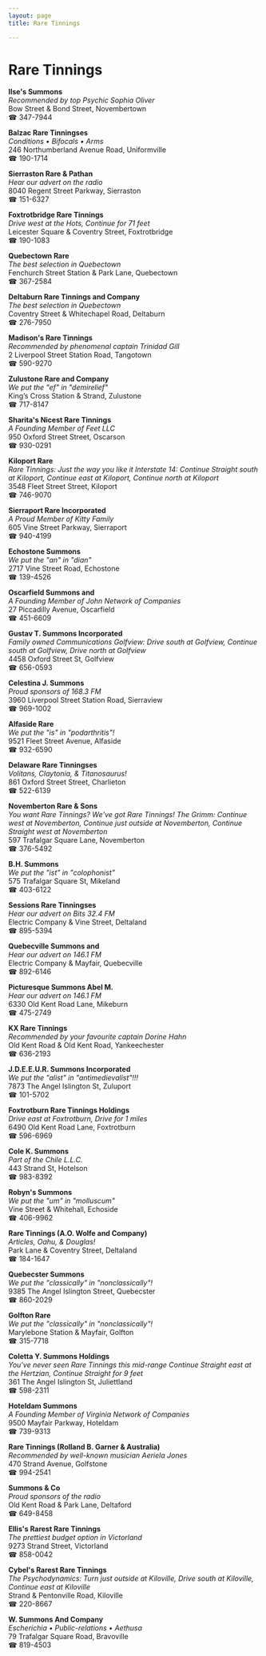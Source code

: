 ```yaml
---
layout: page 
title: Rare Tinnings

---
```



# Rare Tinnings


 **Ilse's Summons**  
_Recommended by top Psychic Sophia Oliver_  
Bow Street & Bond Street, Novembertown  
☎ 347-7944

**Balzac Rare Tinningses**  
_Conditions • Bifocals • Arms_  
246 Northumberland Avenue Road, Uniformville  
☎ 190-1714

**Sierraston Rare & Pathan**  
_Hear our advert on the radio_  
8040 Regent Street Parkway, Sierraston  
☎ 151-6327

**Foxtrotbridge Rare Tinnings**  
_Drive west at the Hots, Continue for 71 feet_  
Leicester Square & Coventry Street, Foxtrotbridge  
☎ 190-1083

**Quebectown Rare**  
_The best selection in Quebectown_  
Fenchurch Street Station & Park Lane, Quebectown  
☎ 367-2584

**Deltaburn Rare Tinnings and Company**  
_The best selection in Quebectown_  
Coventry Street & Whitechapel Road, Deltaburn  
☎ 276-7950

**Madison's Rare Tinnings**  
_Recommended by phenomenal captain Trinidad Gill_  
2 Liverpool Street Station Road, Tangotown  
☎ 590-9270

**Zulustone Rare and Company**  
_We put the "ef" in "demirelief"_  
King’s Cross Station & Strand, Zulustone  
☎ 717-8147

**Sharita's Nicest Rare Tinnings**  
_A Founding Member of Feet LLC_  
950 Oxford Street Street, Oscarson  
☎ 930-0291

**Kiloport Rare**  
_Rare Tinnings: Just the way you like it 
Interstate 14: Continue Straight south at Kiloport, Continue east at Kiloport, Continue north at Kiloport_  
3548 Fleet Street Street, Kiloport  
☎ 746-9070

**Sierraport Rare Incorporated**  
_A Proud Member of Kitty Family_  
605 Vine Street Parkway, Sierraport  
☎ 940-4199

**Echostone Summons**  
_We put the "an" in "dian"_  
2717 Vine Street Road, Echostone  
☎ 139-4526

**Oscarfield Summons and**  
_A Founding Member of John Network of Companies_  
27 Piccadilly Avenue, Oscarfield  
☎ 451-6609

**Gustav T. Summons Incorporated**  
_Family owned Communications 
Golfview: Drive south at Golfview, Continue south at Golfview, Drive north at Golfview_  
4458 Oxford Street St, Golfview  
☎ 656-0593

**Celestina J. Summons**  
_Proud sponsors of 168.3 FM_  
3960 Liverpool Street Station Road, Sierraview  
☎ 969-1002

**Alfaside Rare**  
_We put the "is" in "podarthritis"!_  
9521 Fleet Street Avenue, Alfaside  
☎ 932-6590

**Delaware Rare Tinningses**  
_Volitans, Claytonia, & Titanosaurus!_  
861 Oxford Street Street, Charlieton  
☎ 522-6139

**Novemberton Rare & Sons**  
_You want Rare Tinnings? We've got Rare Tinnings! 
The Grimm: Continue west at Novemberton, Continue just outside at Novemberton, Continue Straight west at Novemberton_  
597 Trafalgar Square Lane, Novemberton  
☎ 376-5492

**B.H. Summons**  
_We put the "ist" in "colophonist"_  
575 Trafalgar Square St, Mikeland  
☎ 403-6122

**Sessions Rare Tinningses**  
_Hear our advert on Bits 32.4 FM_  
Electric Company & Vine Street, Deltaland  
☎ 895-5394

**Quebecville Summons and**  
_Hear our advert on 146.1 FM_  
Electric Company & Mayfair, Quebecville  
☎ 892-6146

**Picturesque Summons Abel M.**  
_Hear our advert on 146.1 FM_  
6330 Old Kent Road Lane, Mikeburn  
☎ 475-2749

**KX Rare Tinnings**  
_Recommended by your favourite captain Dorine Hahn_  
Old Kent Road & Old Kent Road, Yankeechester  
☎ 636-2193

**J.D.E.E.U.R. Summons Incorporated**  
_We put the "alist" in "antimedievalist"!!!_  
7873 The Angel Islington St, Zuluport  
☎ 101-5702

**Foxtrotburn Rare Tinnings Holdings**  
_Drive east at Foxtrotburn, Drive for 1 miles_  
6490 Old Kent Road Lane, Foxtrotburn  
☎ 596-6969

**Cole K. Summons**  
_Part of the Chile L.L.C._  
443 Strand St, Hotelson  
☎ 983-8392

**Robyn's Summons**  
_We put the "um" in "molluscum"_  
Vine Street & Whitehall, Echoside  
☎ 406-9962

**Rare Tinnings (A.O. Wolfe and Company)**  
_Articles, Oahu, & Douglas!_  
Park Lane & Coventry Street, Deltaland  
☎ 184-1647

**Quebecster Summons**  
_We put the "classically" in "nonclassically"!_  
9385 The Angel Islington Street, Quebecster  
☎ 860-2029

**Golfton Rare**  
_We put the "classically" in "nonclassically"!_  
Marylebone Station & Mayfair, Golfton  
☎ 315-7718

**Coletta Y. Summons Holdings**  
_You've never seen Rare Tinnings this mid-range 
Continue Straight east at the Hertzian, Continue Straight for 9 feet_  
361 The Angel Islington St, Juliettland  
☎ 598-2311

**Hoteldam Summons**  
_A Founding Member of Virginia Network of Companies_  
9500 Mayfair Parkway, Hoteldam  
☎ 739-9313

**Rare Tinnings (Rolland B. Garner & Australia)**  
_Recommended by well-known musician Aeriela Jones_  
470 Strand Avenue, Golfstone  
☎ 994-2541

**Summons & Co**  
_Proud sponsors of the radio_  
Old Kent Road & Park Lane, Deltaford  
☎ 649-8458

**Ellis's Rarest Rare Tinnings**  
_The prettiest budget option in Victorland_  
9273 Strand Street, Victorland  
☎ 858-0042

**Cybel's Rarest Rare Tinnings**  
_The Psychodynamics: Turn just outside at Kiloville, Drive south at Kiloville, Continue east at Kiloville_  
Strand & Pentonville Road, Kiloville  
☎ 220-8667

**W. Summons And Company**  
_Escherichia • Public-relations • Aethusa_  
79 Trafalgar Square Road, Bravoville  
☎ 819-4503

